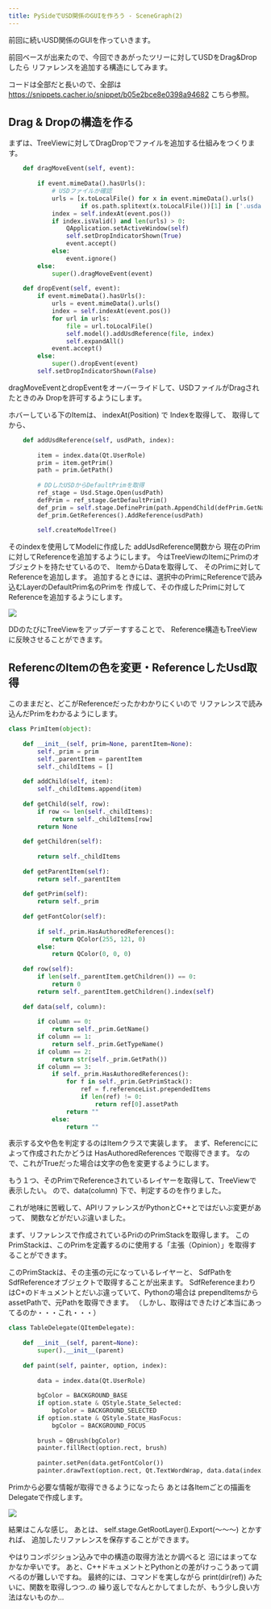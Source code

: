 ```yaml
---
title: PySideでUSD関係のGUIを作ろう - SceneGraph(2)
---
```


前回に続いUSD関係のGUIを作っていきます。

前回ベースが出来たので、今回できあがったツリーに対してUSDをDrag&Dropしたら
リファレンスを追加する構造にしてみます。

コードは全部だと長いので、全部は
https://snippets.cacher.io/snippet/b05e2bce8e0398a94682
こちら参照。

## Drag & Dropの構造を作る

まずは、TreeViewに対してDragDropでファイルを追加する仕組みをつくります。

```python
    def dragMoveEvent(self, event):
 
        if event.mimeData().hasUrls():
            # USDファイルか確認
            urls = [x.toLocalFile() for x in event.mimeData().urls()
                    if os.path.splitext(x.toLocalFile())[1] in ['.usda', '.usd', '.usdc']]
            index = self.indexAt(event.pos())
            if index.isValid() and len(urls) > 0:
                QApplication.setActiveWindow(self)
                self.setDropIndicatorShown(True)
                event.accept()
            else:
                event.ignore()
        else:
            super().dragMoveEvent(event)
 
    def dropEvent(self, event):
        if event.mimeData().hasUrls():
            urls = event.mimeData().urls()
            index = self.indexAt(event.pos())
            for url in urls:
                file = url.toLocalFile()
                self.model().addUsdReference(file, index)
                self.expandAll()
            event.accept()
        else:
            super().dropEvent(event)
        self.setDropIndicatorShown(False)
```

dragMoveEventとdropEventをオーバーライドして、USDファイルがDragされたときのみ
Dropを許可するようにします。

ホバーしている下のItemは、 indexAt(Position) で Indexを取得して、
取得してから、

```python
    def addUsdReference(self, usdPath, index):
 
        item = index.data(Qt.UserRole)
        prim = item.getPrim()
        path = prim.GetPath()
 
        # DDしたUSDからDefaultPrimを取得
        ref_stage = Usd.Stage.Open(usdPath)
        defPrim = ref_stage.GetDefaultPrim()
        def_prim = self.stage.DefinePrim(path.AppendChild(defPrim.GetName()))
        def_prim.GetReferences().AddReference(usdPath)
 
        self.createModelTree()
```
そのindexを使用してModelに作成した addUsdReference関数から
現在のPrimに対してReferenceを追加するようにします。
今はTreeViewのItemにPrimのオブジェクトを持たせているので、
ItemからDataを取得して、
そのPrimに対してReferenceを追加します。
追加するときには、選択中のPrimにReferenceで読み込むLayerのDefaultPrim名のPrimを
作成して、その作成したPrimに対してReferenceを追加するようにします。

![](https://i.gyazo.com/67e31697c3f49d57d981dcdfc818643d.gif)

DDのたびにTreeViewをアップデーすすることで、
Reference構造もTreeViewに反映させることができます。

## ReferencのItemの色を変更・ReferenceしたUsd取得

このままだと、どこがReferenceだったかわかりにくいので
リファレンスで読み込んだPrimをわかるようにします。

```python
class PrimItem(object):
 
    def __init__(self, prim=None, parentItem=None):
        self._prim = prim
        self._parentItem = parentItem
        self._childItems = []
 
    def addChild(self, item):
        self._childItems.append(item)
 
    def getChild(self, row):
        if row <= len(self._childItems):
            return self._childItems[row]
        return None
 
    def getChildren(self):
 
        return self._childItems
 
    def getParentItem(self):
        return self._parentItem
 
    def getPrim(self):
        return self._prim
 
    def getFontColor(self):
 
        if self._prim.HasAuthoredReferences():
            return QColor(255, 121, 0)
        else:
            return QColor(0, 0, 0)
 
    def row(self):
        if len(self._parentItem.getChildren()) == 0:
            return 0
        return self._parentItem.getChildren().index(self)
 
    def data(self, column):
 
        if column == 0:
            return self._prim.GetName()
        if column == 1:
            return self._prim.GetTypeName()
        if column == 2:
            return str(self._prim.GetPath())
        if column == 3:
            if self._prim.HasAuthoredReferences():
                for f in self._prim.GetPrimStack():
                    ref = f.referenceList.prependedItems
                    if len(ref) != 0:
                        return ref[0].assetPath
                return ""
            else:
                return ""
```
表示する文や色を判定するのはItemクラスで実装します。
まず、Referencにによって作成されたかどうは HasAuthoredReferences で取得できます。
なので、これがTrueだった場合は文字の色を変更するようにします。

もう１つ、そのPrimでReferenceされているレイヤーを取得して、TreeViewで表示したい。
ので、data(column) 下で、判定するのを作りました。

これが地味に苦戦して、APIリファレンスがPythonとC++とではだいぶ変更があって、
関数などがだいぶ違いました。

まず、リファレンスで作成されているPriののPrimStackを取得します。
このPrimStackは、このPrimを定義するのに使用する「主張（Opinion）」を取得することができます。

このPrimStackは、その主張の元になっているレイヤーと、
SdfPathをSdfReferenceオブジェクトで取得することが出来ます。
SdfReferenceまわりはC+のドキュメントとだいぶ違っていて、Pythonの場合は
prependItemsからassetPathで、元Pathを取得できます。
（しかし、取得はできたけど本当にあってるのか・・・これ・・・）

```python
class TableDelegate(QItemDelegate):
 
    def __init__(self, parent=None):
        super().__init__(parent)
 
    def paint(self, painter, option, index):
 
        data = index.data(Qt.UserRole)
 
        bgColor = BACKGROUND_BASE
        if option.state & QStyle.State_Selected:
            bgColor = BACKGROUND_SELECTED
        if option.state & QStyle.State_HasFocus:
            bgColor = BACKGROUND_FOCUS
 
        brush = QBrush(bgColor)
        painter.fillRect(option.rect, brush)
 
        painter.setPen(data.getFontColor())
        painter.drawText(option.rect, Qt.TextWordWrap, data.data(index.column()))
```
Primから必要な情報が取得できるようになったら
あとは各Itemごとの描画をDelegateで作成します。

![](https://gyazo.com/8a1b00b97ff8180713a6a50319190f49.gif)

結果はこんな感じ。
あとは、 self.stage.GetRootLayer().Export(～～～) とかすれば、
追加したリファレンスを保存することができます。

やはりコンポジション込みで中の構造の取得方法とか調べると
沼にはまってなかなか辛いです。
あと、C++ドキュメントとPythonとの差がけっこうあって調べるのが難しいですね。
最終的には、コマンドを実しながら print(dir(ref)) みたいに、関数を取得しつつ..の
繰り返しでなんとかしてましたが、もう少し良い方法はないものか...